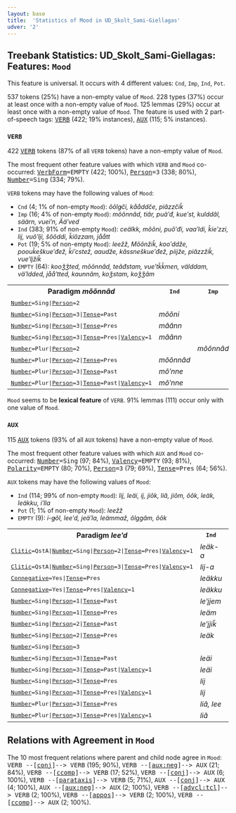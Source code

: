 ```yaml
---
layout: base
title:  'Statistics of Mood in UD_Skolt_Sami-Giellagas'
udver: '2'
---
```


## Treebank Statistics: UD_Skolt_Sami-Giellagas: Features: `Mood`

This feature is universal.
It occurs with 4 different values: `Cnd`, `Imp`, `Ind`, `Pot`.

537 tokens (25%) have a non-empty value of `Mood`.
228 types (37%) occur at least once with a non-empty value of `Mood`.
125 lemmas (29%) occur at least once with a non-empty value of `Mood`.
The feature is used with 2 part-of-speech tags: <tt><a href="sms_giellagas-pos-VERB.html">VERB</a></tt> (422; 19% instances), <tt><a href="sms_giellagas-pos-AUX.html">AUX</a></tt> (115; 5% instances).

### `VERB`

422 <tt><a href="sms_giellagas-pos-VERB.html">VERB</a></tt> tokens (87% of all `VERB` tokens) have a non-empty value of `Mood`.

The most frequent other feature values with which `VERB` and `Mood` co-occurred: <tt><a href="sms_giellagas-feat-VerbForm.html">VerbForm</a></tt><tt>=EMPTY</tt> (422; 100%), <tt><a href="sms_giellagas-feat-Person.html">Person</a></tt><tt>=3</tt> (338; 80%), <tt><a href="sms_giellagas-feat-Number.html">Number</a></tt><tt>=Sing</tt> (334; 79%).

`VERB` tokens may have the following values of `Mood`:

* `Cnd` (4; 1% of non-empty `Mood`): <em>õõlǥči, kååddče, piâzzčiǩ</em>
* `Imp` (16; 4% of non-empty `Mood`): <em>mõõnnâd, tiâr, puäʹđ, kueʹst, kulddâl, säärn, vueiʹn, Ääʹved</em>
* `Ind` (383; 91% of non-empty `Mood`): <em>ceälkk, mõõni, puõʹđi, vaaʹldi, ǩieʹzzi, lij, vuõʹlji, šõõddi, ǩiõzzam, jåått</em>
* `Pot` (19; 5% of non-empty `Mood`): <em>leežž, Mõõnžiǩ, kooʹddže, poouǩeškueʹđež, ǩiʹcstež, aaudže, kâssneškueʹđež, piijže, piâzzžiǩ, vueʹljžiǩ</em>
* `EMPTY` (64): <em>kooǯǯted, mõõnnâd, teâđstam, vueʹtǩǩmen, välddam, väʹldded, jååʹtted, kaunnâm, koǯstam, koǯǯâm</em>

<table>
  <tr><th>Paradigm <i>mõõnnâd</i></th><th><tt>Ind</tt></th><th><tt>Imp</tt></th><th><tt>Pot</tt></th></tr>
  <tr><td><tt><tt><a href="sms_giellagas-feat-Number.html">Number</a></tt><tt>=Sing</tt>|<tt><a href="sms_giellagas-feat-Person.html">Person</a></tt><tt>=2</tt></tt></td><td></td><td></td><td><em>Mõõnžiǩ</em></td></tr>
  <tr><td><tt><tt><a href="sms_giellagas-feat-Number.html">Number</a></tt><tt>=Sing</tt>|<tt><a href="sms_giellagas-feat-Person.html">Person</a></tt><tt>=3</tt>|<tt><a href="sms_giellagas-feat-Tense.html">Tense</a></tt><tt>=Past</tt></tt></td><td><em>mõõni</em></td><td></td><td></td></tr>
  <tr><td><tt><tt><a href="sms_giellagas-feat-Number.html">Number</a></tt><tt>=Sing</tt>|<tt><a href="sms_giellagas-feat-Person.html">Person</a></tt><tt>=3</tt>|<tt><a href="sms_giellagas-feat-Tense.html">Tense</a></tt><tt>=Pres</tt></tt></td><td><em>mâânn</em></td><td></td><td></td></tr>
  <tr><td><tt><tt><a href="sms_giellagas-feat-Number.html">Number</a></tt><tt>=Sing</tt>|<tt><a href="sms_giellagas-feat-Person.html">Person</a></tt><tt>=3</tt>|<tt><a href="sms_giellagas-feat-Tense.html">Tense</a></tt><tt>=Pres</tt>|<tt><a href="sms_giellagas-feat-Valency.html">Valency</a></tt><tt>=1</tt></tt></td><td><em>mâânn</em></td><td></td><td></td></tr>
  <tr><td><tt><tt><a href="sms_giellagas-feat-Number.html">Number</a></tt><tt>=Plur</tt>|<tt><a href="sms_giellagas-feat-Person.html">Person</a></tt><tt>=2</tt></tt></td><td></td><td><em>mõõnnâd</em></td><td></td></tr>
  <tr><td><tt><tt><a href="sms_giellagas-feat-Number.html">Number</a></tt><tt>=Plur</tt>|<tt><a href="sms_giellagas-feat-Person.html">Person</a></tt><tt>=2</tt>|<tt><a href="sms_giellagas-feat-Tense.html">Tense</a></tt><tt>=Pres</tt></tt></td><td><em>mõõnnâd</em></td><td></td><td></td></tr>
  <tr><td><tt><tt><a href="sms_giellagas-feat-Number.html">Number</a></tt><tt>=Plur</tt>|<tt><a href="sms_giellagas-feat-Person.html">Person</a></tt><tt>=3</tt>|<tt><a href="sms_giellagas-feat-Tense.html">Tense</a></tt><tt>=Past</tt></tt></td><td><em>mõʹnne</em></td><td></td><td></td></tr>
  <tr><td><tt><tt><a href="sms_giellagas-feat-Number.html">Number</a></tt><tt>=Plur</tt>|<tt><a href="sms_giellagas-feat-Person.html">Person</a></tt><tt>=3</tt>|<tt><a href="sms_giellagas-feat-Tense.html">Tense</a></tt><tt>=Past</tt>|<tt><a href="sms_giellagas-feat-Valency.html">Valency</a></tt><tt>=1</tt></tt></td><td><em>mõʹnne</em></td><td></td><td></td></tr>
</table>

`Mood` seems to be **lexical feature** of `VERB`. 91% lemmas (111) occur only with one value of `Mood`.

### `AUX`

115 <tt><a href="sms_giellagas-pos-AUX.html">AUX</a></tt> tokens (93% of all `AUX` tokens) have a non-empty value of `Mood`.

The most frequent other feature values with which `AUX` and `Mood` co-occurred: <tt><a href="sms_giellagas-feat-Number.html">Number</a></tt><tt>=Sing</tt> (97; 84%), <tt><a href="sms_giellagas-feat-Valency.html">Valency</a></tt><tt>=EMPTY</tt> (93; 81%), <tt><a href="sms_giellagas-feat-Polarity.html">Polarity</a></tt><tt>=EMPTY</tt> (80; 70%), <tt><a href="sms_giellagas-feat-Person.html">Person</a></tt><tt>=3</tt> (79; 69%), <tt><a href="sms_giellagas-feat-Tense.html">Tense</a></tt><tt>=Pres</tt> (64; 56%).

`AUX` tokens may have the following values of `Mood`:

* `Ind` (114; 99% of non-empty `Mood`): <em>lij, leäi, ij, jiõk, liâ, jiõm, õõk, leäk, leäkku, iʹlla</em>
* `Pot` (1; 1% of non-empty `Mood`): <em>leežž</em>
* `EMPTY` (9): <em>i-ǥõl, leeʹd, jeäʹla, leämmaž, õlggâm, õõk</em>

<table>
  <tr><th>Paradigm <i>leeʹd</i></th><th><tt>Ind</tt></th><th><tt>Pot</tt></th></tr>
  <tr><td><tt><tt><a href="sms_giellagas-feat-Clitic.html">Clitic</a></tt><tt>=QstA</tt>|<tt><a href="sms_giellagas-feat-Number.html">Number</a></tt><tt>=Sing</tt>|<tt><a href="sms_giellagas-feat-Person.html">Person</a></tt><tt>=2</tt>|<tt><a href="sms_giellagas-feat-Tense.html">Tense</a></tt><tt>=Pres</tt>|<tt><a href="sms_giellagas-feat-Valency.html">Valency</a></tt><tt>=1</tt></tt></td><td><em>leäk-a</em></td><td></td></tr>
  <tr><td><tt><tt><a href="sms_giellagas-feat-Clitic.html">Clitic</a></tt><tt>=QstA</tt>|<tt><a href="sms_giellagas-feat-Number.html">Number</a></tt><tt>=Sing</tt>|<tt><a href="sms_giellagas-feat-Person.html">Person</a></tt><tt>=3</tt>|<tt><a href="sms_giellagas-feat-Tense.html">Tense</a></tt><tt>=Pres</tt>|<tt><a href="sms_giellagas-feat-Valency.html">Valency</a></tt><tt>=1</tt></tt></td><td><em>lij-a</em></td><td></td></tr>
  <tr><td><tt><tt><a href="sms_giellagas-feat-Connegative.html">Connegative</a></tt><tt>=Yes</tt>|<tt><a href="sms_giellagas-feat-Tense.html">Tense</a></tt><tt>=Pres</tt></tt></td><td><em>leäkku</em></td><td></td></tr>
  <tr><td><tt><tt><a href="sms_giellagas-feat-Connegative.html">Connegative</a></tt><tt>=Yes</tt>|<tt><a href="sms_giellagas-feat-Tense.html">Tense</a></tt><tt>=Pres</tt>|<tt><a href="sms_giellagas-feat-Valency.html">Valency</a></tt><tt>=1</tt></tt></td><td><em>leäkku</em></td><td></td></tr>
  <tr><td><tt><tt><a href="sms_giellagas-feat-Number.html">Number</a></tt><tt>=Sing</tt>|<tt><a href="sms_giellagas-feat-Person.html">Person</a></tt><tt>=1</tt>|<tt><a href="sms_giellagas-feat-Tense.html">Tense</a></tt><tt>=Past</tt></tt></td><td><em>leʹjjem</em></td><td></td></tr>
  <tr><td><tt><tt><a href="sms_giellagas-feat-Number.html">Number</a></tt><tt>=Sing</tt>|<tt><a href="sms_giellagas-feat-Person.html">Person</a></tt><tt>=1</tt>|<tt><a href="sms_giellagas-feat-Tense.html">Tense</a></tt><tt>=Pres</tt></tt></td><td><em>leäm</em></td><td></td></tr>
  <tr><td><tt><tt><a href="sms_giellagas-feat-Number.html">Number</a></tt><tt>=Sing</tt>|<tt><a href="sms_giellagas-feat-Person.html">Person</a></tt><tt>=2</tt>|<tt><a href="sms_giellagas-feat-Tense.html">Tense</a></tt><tt>=Past</tt></tt></td><td><em>leʹjjiǩ</em></td><td></td></tr>
  <tr><td><tt><tt><a href="sms_giellagas-feat-Number.html">Number</a></tt><tt>=Sing</tt>|<tt><a href="sms_giellagas-feat-Person.html">Person</a></tt><tt>=2</tt>|<tt><a href="sms_giellagas-feat-Tense.html">Tense</a></tt><tt>=Pres</tt></tt></td><td><em>leäk</em></td><td></td></tr>
  <tr><td><tt><tt><a href="sms_giellagas-feat-Number.html">Number</a></tt><tt>=Sing</tt>|<tt><a href="sms_giellagas-feat-Person.html">Person</a></tt><tt>=3</tt></tt></td><td></td><td><em>leežž</em></td></tr>
  <tr><td><tt><tt><a href="sms_giellagas-feat-Number.html">Number</a></tt><tt>=Sing</tt>|<tt><a href="sms_giellagas-feat-Person.html">Person</a></tt><tt>=3</tt>|<tt><a href="sms_giellagas-feat-Tense.html">Tense</a></tt><tt>=Past</tt></tt></td><td><em>leäi</em></td><td></td></tr>
  <tr><td><tt><tt><a href="sms_giellagas-feat-Number.html">Number</a></tt><tt>=Sing</tt>|<tt><a href="sms_giellagas-feat-Person.html">Person</a></tt><tt>=3</tt>|<tt><a href="sms_giellagas-feat-Tense.html">Tense</a></tt><tt>=Past</tt>|<tt><a href="sms_giellagas-feat-Valency.html">Valency</a></tt><tt>=1</tt></tt></td><td><em>leäi</em></td><td></td></tr>
  <tr><td><tt><tt><a href="sms_giellagas-feat-Number.html">Number</a></tt><tt>=Sing</tt>|<tt><a href="sms_giellagas-feat-Person.html">Person</a></tt><tt>=3</tt>|<tt><a href="sms_giellagas-feat-Tense.html">Tense</a></tt><tt>=Pres</tt></tt></td><td><em>lij</em></td><td></td></tr>
  <tr><td><tt><tt><a href="sms_giellagas-feat-Number.html">Number</a></tt><tt>=Sing</tt>|<tt><a href="sms_giellagas-feat-Person.html">Person</a></tt><tt>=3</tt>|<tt><a href="sms_giellagas-feat-Tense.html">Tense</a></tt><tt>=Pres</tt>|<tt><a href="sms_giellagas-feat-Valency.html">Valency</a></tt><tt>=1</tt></tt></td><td><em>lij</em></td><td></td></tr>
  <tr><td><tt><tt><a href="sms_giellagas-feat-Number.html">Number</a></tt><tt>=Plur</tt>|<tt><a href="sms_giellagas-feat-Person.html">Person</a></tt><tt>=3</tt>|<tt><a href="sms_giellagas-feat-Tense.html">Tense</a></tt><tt>=Pres</tt></tt></td><td><em>liâ, lee</em></td><td></td></tr>
  <tr><td><tt><tt><a href="sms_giellagas-feat-Number.html">Number</a></tt><tt>=Plur</tt>|<tt><a href="sms_giellagas-feat-Person.html">Person</a></tt><tt>=3</tt>|<tt><a href="sms_giellagas-feat-Tense.html">Tense</a></tt><tt>=Pres</tt>|<tt><a href="sms_giellagas-feat-Valency.html">Valency</a></tt><tt>=1</tt></tt></td><td><em>liâ</em></td><td></td></tr>
</table>

## Relations with Agreement in `Mood`

The 10 most frequent relations where parent and child node agree in `Mood`:
<tt>VERB --[<tt><a href="sms_giellagas-dep-conj.html">conj</a></tt>]--> VERB</tt> (195; 90%),
<tt>VERB --[<tt><a href="sms_giellagas-dep-aux-neg.html">aux:neg</a></tt>]--> AUX</tt> (21; 84%),
<tt>VERB --[<tt><a href="sms_giellagas-dep-ccomp.html">ccomp</a></tt>]--> VERB</tt> (17; 52%),
<tt>VERB --[<tt><a href="sms_giellagas-dep-conj.html">conj</a></tt>]--> AUX</tt> (6; 100%),
<tt>VERB --[<tt><a href="sms_giellagas-dep-parataxis.html">parataxis</a></tt>]--> VERB</tt> (5; 71%),
<tt>AUX --[<tt><a href="sms_giellagas-dep-conj.html">conj</a></tt>]--> AUX</tt> (4; 100%),
<tt>AUX --[<tt><a href="sms_giellagas-dep-aux-neg.html">aux:neg</a></tt>]--> AUX</tt> (2; 100%),
<tt>VERB --[<tt><a href="sms_giellagas-dep-advcl-tcl.html">advcl:tcl</a></tt>]--> VERB</tt> (2; 100%),
<tt>VERB --[<tt><a href="sms_giellagas-dep-appos.html">appos</a></tt>]--> VERB</tt> (2; 100%),
<tt>VERB --[<tt><a href="sms_giellagas-dep-ccomp.html">ccomp</a></tt>]--> AUX</tt> (2; 100%).

